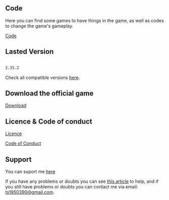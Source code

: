 ## Code

Here you can find some games to have things in the game, as well as codes to change the game's gameplay.

[Code](https://github.com/Andercore/Subway-Surfers/tree/Main/Code)

## Lasted Version

```markdown

2.35.2

```
Check all compatible versions [here](https://github.com/Andercore/Subway-Surfers/blob/Main/SECURITY.md).

## Download the official game

[Download](https://play.google.com/store/apps/details?id=com.kiloo.subwaysurf)

## Licence & Code of conduct

[Licence](https://github.com/Andercore/Subway-Surfers/blob/Main/LICENSE)

[Code of Conduct](https://github.com/Andercore/Subway-Surfers/blob/Main/CODE_OF_CONDUCT.md)

## Support

You can suport me [here](https://github.com/Andercore/Subway-Surfers/blob/Main/CONTRIBUTING.md)

If you have any problems or doubts you can see [this article](https://github.com/Andercore/Subway-Surfers/blob/Main/Code/IMPORTANT.md) to help, and if you still have problems or doubts you can contact me via email: ts1950390@gmail.com.
